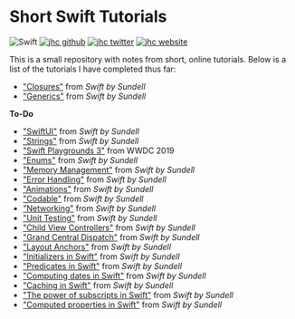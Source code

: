 # Short Swift Tutorials

![Swift](https://img.shields.io/badge/Swift-Tutorials-FA7343.svg?style=flat&logo=swift)
[![jhc github](https://img.shields.io/badge/GitHub-jhrcook-181717.svg?style=flat&logo=github)](https://github.com/jhrcook)
[![jhc twitter](https://img.shields.io/badge/Twitter-@JoshDoesA-00aced.svg?style=flat&logo=twitter)](https://twitter.com/JoshDoesa)
[![jhc website](https://img.shields.io/badge/Website-Joshua_Cook-5087B2.svg?style=flat&logo=telegram)](https://joshuacook.netlify.com)

This is a small repository with notes from short, online tutorials.
Below is a list of the tutorials I have completed thus far:

* ["Closures"](https://www.swiftbysundell.com/basics/closures/) from *Swift by Sundell*
* ["Generics"](https://www.swiftbysundell.com/basics/generics/) from *Swift by Sundell*


**To-Do**

* ["SwiftUI"](https://www.swiftbysundell.com/basics/swiftui/) from *Swift by Sundell*
* ["Strings"](https://www.swiftbysundell.com/basics/strings/) from *Swift by Sundell*
* ["Swift Playgrounds 3"](https://developer.apple.com/videos/play/wwdc2019/405/) from WWDC 2019
* ["Enums"](https://www.swiftbysundell.com/basics/enums/) from *Swift by Sundell*
* ["Memory Management"](https://www.swiftbysundell.com/basics/memory-management/) from *Swift by Sundell*
* ["Error Handling"](https://www.swiftbysundell.com/basics/error-handling/) from *Swift by Sundell*
* ["Animations"](https://www.swiftbysundell.com/basics/animations/) from *Swift by Sundell*
* ["Codable"](https://www.swiftbysundell.com/basics/codable/) from *Swift by Sundell*
* ["Networking"](https://www.swiftbysundell.com/basics/networking/) from *Swift by Sundell*
* ["Unit Testing"](https://www.swiftbysundell.com/basics/unit-testing/) from *Swift by Sundell*
* ["Child View Controllers"](https://www.swiftbysundell.com/basics/child-view-controllers/) from *Swift by Sundell*
* ["Grand Central Dispatch"](https://www.swiftbysundell.com/basics/grand-central-dispatch/) from *Swift by Sundell*
* ["Layout Anchors"](https://www.swiftbysundell.com/basics/layout-anchors/) from *Swift by Sundell*
* ["Initializers in Swift"](https://www.swiftbysundell.com/articles/initializers-in-swift/) from *Swift by Sundell*
* ["Predicates in Swift"](https://www.swiftbysundell.com/articles/predicates-in-swift/) from *Swift by Sundell*
* ["Computing dates in Swift"](https://www.swiftbysundell.com/articles/computing-dates-in-swift/) from *Swift by Sundell*
* ["Caching in Swift"](https://www.swiftbysundell.com/articles/caching-in-swift/) from *Swift by Sundell*
* ["The power of subscripts in Swift"](https://www.swiftbysundell.com/articles/the-power-of-subscripts-in-swift/) from *Swift by Sundell*
* ["Computed properties in Swift"](https://www.swiftbysundell.com/articles/computed-properties-in-swift/) from *Swift by Sundell*

